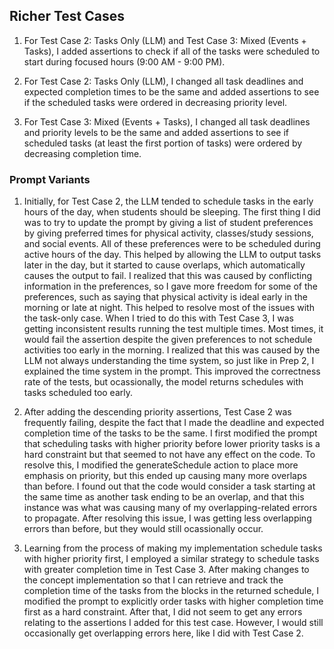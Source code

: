 ## Richer Test Cases

1.  For Test Case 2: Tasks Only (LLM) and Test Case 3: Mixed (Events + Tasks), I added assertions to check if all of the tasks were scheduled to start during focused hours (9:00 AM - 9:00 PM).

2.  For Test Case 2: Tasks Only (LLM), I changed all task deadlines and expected completion times to be the same and added assertions to see if the scheduled tasks were ordered in decreasing priority level.

3.  For Test Case 3: Mixed (Events + Tasks), I changed all task deadlines and priority levels to be the same and added assertions to see if scheduled tasks (at least the first portion of tasks) were ordered by decreasing completion time.

### Prompt Variants

1. Initially, for Test Case 2, the LLM tended to schedule tasks in the early hours of the day, when students should be sleeping. The first thing I did was to try to update the prompt by giving a list of student preferences by giving preferred times for physical activity, classes/study sessions, and social events. All of these preferences were to be scheduled during active hours of the day. This helped by allowing the LLM to output tasks later in the day, but it started to cause overlaps, which automatically causes the output to fail. I realized that this was caused by conflicting information in the preferences, so I gave more freedom for some of the preferences, such as saying that physical activity is ideal early in the morning or late at night. This helped to resolve most of the issues with the task-only case. When I tried to do this with Test Case 3, I was getting inconsistent results running the test multiple times. Most times, it would fail the assertion despite the given preferences to not schedule activities too early in the morning. I realized that this was caused by the LLM not always understanding the time system, so just like in Prep 2, I explained the time system in the prompt. This improved the correctness rate of the tests, but ocassionally, the model returns schedules with tasks scheduled too early.

2. After adding the descending priority assertions, Test Case 2 was frequently failing, despite the fact that I made the deadline and expected completion time of the tasks to be the same. I first modified the prompt that scheduling tasks with higher priority before lower priority tasks is a hard constraint but that seemed to not have any effect on the code. To resolve this, I modified the generateSchedule action to place more emphasis on priority, but this ended up causing many more overlaps than before. I found out that the code would consider a task starting at the same time as another task ending to be an overlap, and that this instance was what was causing many of my overlapping-related errors to propagate. After resolving this issue, I was getting less overlapping errors than before, but they would still ocassionally occur.

3. Learning from the process of making my implementation schedule tasks with higher priority first, I employed a similar strategy to schedule tasks with greater completion time in Test Case 3. After making changes to the concept implementation so that I can retrieve and track the completion time of the tasks from the blocks in the returned schedule, I modified the prompt to explicitly order tasks with higher completion time first as a hard constraint. After that, I did not seem to get any errors relating to the assertions I added for this test case. However, I would still occasionally get overlapping errors here, like I did with Test Case 2.
